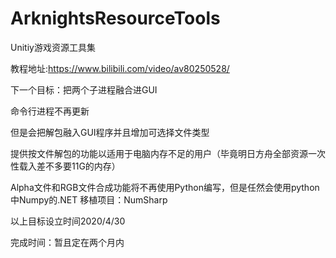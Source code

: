 # ArknightsResourceTools
Unitiy游戏资源工具集

教程地址:https://www.bilibili.com/video/av80250528/

下一个目标：把两个子进程融合进GUI

命令行进程不再更新

但是会把解包融入GUI程序并且增加可选择文件类型

提供按文件解包的功能以适用于电脑内存不足的用户（毕竟明日方舟全部资源一次性载入差不多要11G的内存）

Alpha文件和RGB文件合成功能将不再使用Python编写，但是任然会使用python中Numpy的.NET 移植项目：NumSharp

以上目标设立时间2020/4/30

完成时间：暂且定在两个月内
